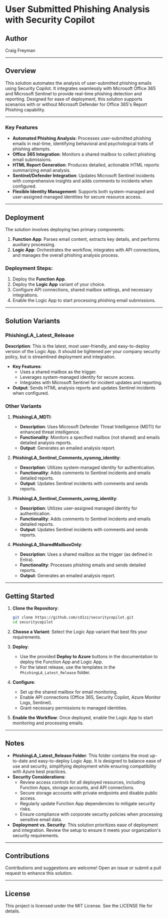 # User Submitted Phishing Analysis with Security Copilot

## Author
Craig Freyman

---

## Overview

This solution automates the analysis of user-submitted phishing emails using Security Copilot. It integrates seamlessly with Microsoft Office 365 and Microsoft Sentinel to provide real-time phishing detection and reporting. Designed for ease of deployment, this solution supports scenarios with or without Microsoft Defender for Office 365's Report Phishing capability.

---

### Key Features

- **Automated Phishing Analysis**: Processes user-submitted phishing emails in real-time, identifying behavioral and psychological traits of phishing attempts.
- **Office 365 Integration**: Monitors a shared mailbox to collect phishing email submissions.
- **HTML Report Generation**: Produces detailed, actionable HTML reports summarizing email analysis.
- **Sentinel/Defender Integration**: Updates Microsoft Sentinel incidents with comprehensive insights and adds comments to incidents when configured.
- **Flexible Identity Management**: Supports both system-managed and user-assigned managed identities for secure resource access.

---

## Deployment

The solution involves deploying two primary components:
1. **Function App**: Parses email content, extracts key details, and performs auxiliary processing.
2. **Logic App**: Orchestrates the workflow, integrates with API connections, and manages the overall phishing analysis process.

### Deployment Steps:
1. Deploy the **Function App**.
2. Deploy the **Logic App** variant of your choice.
3. Configure API connections, shared mailbox settings, and necessary integrations.
4. Enable the Logic App to start processing phishing email submissions.

---

## Solution Variants

### PhishingLA_Latest_Release
**Description**: This is the latest, most user-friendly, and easy-to-deploy version of the Logic App. It should be tightened per your company security policy, but is streamlined deployment and integration.
- **Key Features**:
  - Uses a shared mailbox as the trigger.
  - Leverages system-managed identity for secure access.
  - Integrates with Microsoft Sentinel for incident updates and reporting.
- **Output**: Sends HTML analysis reports and updates Sentinel incidents when configured.

### Other Variants
1. **PhishingLA_MDTI**:
   - **Description**: Uses Microsoft Defender Threat Intelligence (MDTI) for enhanced threat intelligence.
   - **Functionality**: Monitors a specified mailbox (not shared) and emails detailed analysis reports.
   - **Output**: Generates an emailed analysis report.

2. **PhishingLA_Sentinel_Comments_sysmng_identity**:
   - **Description**: Utilizes system-managed identity for authentication.
   - **Functionality**: Adds comments to Sentinel incidents and emails detailed reports.
   - **Output**: Updates Sentinel incidents with comments and sends reports.

3. **PhishingLA_Sentinel_Comments_usrmg_identity**:
   - **Description**: Utilizes user-assigned managed identity for authentication.
   - **Functionality**: Adds comments to Sentinel incidents and emails detailed reports.
   - **Output**: Updates Sentinel incidents with comments and sends reports.

4. **PhishingLA_SharedMailboxOnly**:
   - **Description**: Uses a shared mailbox as the trigger (as defined in Entra).
   - **Functionality**: Processes phishing emails and sends detailed reports.
   - **Output**: Generates an emailed analysis report.

---

## Getting Started

1. **Clone the Repository**:
   ```bash
   git clone https://github.com/cd1zz/securitycopilot.git
   cd securitycopilot
   ```

2. **Choose a Variant**: Select the Logic App variant that best fits your requirements.

3. **Deploy**:
   - Use the provided **Deploy to Azure** buttons in the documentation to deploy the Function App and Logic App.
   - For the latest release, use the templates in the `PhishingLA_Latest_Release` folder.

4. **Configure**:
   - Set up the shared mailbox for email monitoring.
   - Enable API connections (Office 365, Security Copilot, Azure Monitor Logs, Sentinel).
   - Grant necessary permissions to managed identities.

5. **Enable the Workflow**: Once deployed, enable the Logic App to start monitoring and processing emails.

---

## Notes

- **PhishingLA_Latest_Release Folder**: This folder contains the most up-to-date and easy-to-deploy Logic App. It is designed to balance ease of use and security, simplifying deployment while ensuring compatibility with Azure best practices.
- **Security Considerations**:
  - Review access controls for all deployed resources, including Function Apps, storage accounts, and API connections.
  - Secure storage accounts with private endpoints and disable public access.
  - Regularly update Function App dependencies to mitigate security risks.
  - Ensure compliance with corporate security policies when processing sensitive email data.
- **Deployment vs. Security**: This solution prioritizes ease of deployment and integration. Review the setup to ensure it meets your organization's security requirements.

---

## Contributions

Contributions and suggestions are welcome! Open an issue or submit a pull request to enhance this solution.

---

## License

This project is licensed under the MIT License. See the LICENSE file for details.
